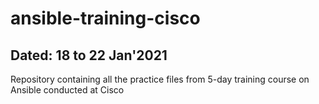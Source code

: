 # ansible-training-cisco
## Dated: 18 to 22 Jan'2021
Repository containing all the practice files from 5-day training course on Ansible conducted at Cisco 

